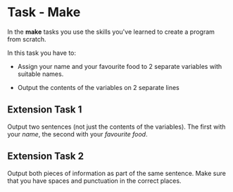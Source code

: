 # Task - Make

In the **make** tasks you use the skills you've learned to create a program from scratch.

In this task you have to:

- Assign your name and your favourite food to 2 separate variables with suitable names.

- Output the contents of the variables on 2 separate lines

## Extension Task 1

Output two sentences (not just the contents of the variables). The first with your *name*, the second with your *favourite food*.

## Extension Task 2

Output both pieces of information as part of the same sentence.
Make sure that you have spaces and punctuation in the correct places.